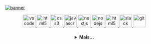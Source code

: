 


[![banner](https://i.ibb.co/RynQfgz/ts-logo.jpg)](https://github.com/thiagosullivan)

  <p align="center">
   <a href="https://code.visualstudio.com/">
      <img src="https://cdn.jsdelivr.net/gh/devicons/devicon/icons/vscode/vscode-original.svg" alt="vscode" width="40" height="40"/>
   </a>
   <a href="https://developer.mozilla.org/pt-BR/docs/Web/HTML">
      <img src="https://cdn.jsdelivr.net/gh/devicons/devicon/icons/html5/html5-plain.svg" alt="html5" width="40" height="40"/>
   </a>
   <a href="https://developer.mozilla.org/pt-BR/docs/Web/CSS">
      <img src="https://cdn.jsdelivr.net/gh/devicons/devicon/icons/css3/css3-plain.svg" alt="css3" width="40" height="40"/>
   </a>
   <a href="https://developer.mozilla.org/en-US/docs/Web/JavaScript">
      <img src="https://cdn.jsdelivr.net/gh/devicons/devicon/icons/javascript/javascript-original.svg" alt="javascript" width="40" height="40"/>
   </a>
   <a href="https://nextjs.org/">
      <img src="https://cdn.jsdelivr.net/gh/devicons/devicon/icons/nextjs/nextjs-line.svg" alt="nextjs" width="40" height="40"/>
   </a>
   <a href="https://nodejs.org">
      <img src="https://cdn.jsdelivr.net/gh/devicons/devicon/icons/nodejs/nodejs-original.svg" alt="nodejs" width="40" height="40"/>
   </a>
   <a href="https://www.electronjs.org/">
      <img src="https://cdn.jsdelivr.net/gh/devicons/devicon/icons/electron/electron-original.svg" alt="html5" width="40" height="40"/>
   </a>
   <a href="https://www.slack.com">
      <img src="https://cdn.jsdelivr.net/gh/devicons/devicon/icons/slack/slack-original.svg" alt="slack" width="40" height="40"/>
   </a>
   <a href="https://git-scm.com/">
      <img src="https://cdn.jsdelivr.net/gh/devicons/devicon/icons/git/git-original.svg" alt="git" width="40" height="40"/>
   </a>
</p>

<h4 align="center">
<details>
<summary>Mais...</summary>
  <h1 align="center"><img src="https://media.giphy.com/media/hvRJCLFzcasrR4ia7z/giphy.gif" width="25px">Hi there, I'm Thiago</h1></img>

<p align="center">
  <a href="https://github.com/thiagosullivan">
    <img
      align="center"
      height="150em"
      src="https://github-readme-stats.vercel.app/api?username=thiagosullivan&show_icons=true&include_all_commits=true&count_private=true&theme=radical"
    />
  </a>
  <a href="https://github.com/thiagosullivan">
    <img
      align="center"
      height="150em"
      src="https://github-readme-stats.vercel.app/api/top-langs/?username=thiagosullivan&show_icons=true&include_all_commits=true&count_private=true&layout=compact&theme=radical"
    />
  </a>
</p>


<p align="center">
  <a href="https://github.com/thiagosullivan">
    <img
      align="center"
      src="https://github-profile-trophy.vercel.app/?username=thiagosullivan&theme=onedark&no-frame=true&row=1&&margin-w=20&no-bg=true"
    />
  </a>
</a>
</p>

<h3 align="center">More about me:</h3>

<p align="center">
  <img align="right" width="300" src="https://i.pinimg.com/originals/e4/26/70/e426702edf874b181aced1e2fa5c6cde.gif" />

  ```kotlin
  object **SEU NOME** {
   val name = "SEU NOME COMPLETO"
   val acknowledgements = "ÁREA DE CONHECIMENTO"

   val primarySkillset = "ALGUMAS HABILIDADES"
   val languages = listOf("Java", "Python", "JavaScript", "Kotlin", "React") 

  }
  ```
</p>

<h3 align="center">Sobre mim:</h3>

<p align="center">
  <a href="https://instagram.com/seu-usuario/">
    <img
      align="center"
      src="https://img.shields.io/badge/Instagram-1C1C1C?style=for-the-badge&logo=instagram&logoColor=00FFFF"
    />
  </a>
  <a href="https://twitter.com/thiagosullivan_">
    <img
      align="center"
      src="https://img.shields.io/badge/Twitter-1C1C1C?style=for-the-badge&logo=twitter&logoColor=00FFFF"
    />
  </a>
  <a href="https://discord.gg/seu-server">
    <img
      align="center"
      src="https://img.shields.io/badge/Discord-1C1C1C?style=for-the-badge&logo=discord&logoColor=00FFFF">
  </a>
  <a href="https://www.linkedin.com/in/thiagosullivan/">
    <img
         align="center"
         src="https://img.shields.io/badge/LinkedIn-1C1C1C?style=for-the-badge&logo=linkedin&logoColor=00FFFF"
  </a>
<!--   <a href="https://www.youtube.com/channel/link-do-canal">
    <img
      align="center"
      src="https://img.shields.io/badge/YouTube-1C1C1C?style=for-the-badge&logo=youtube&logoColor=00FFFF"
    />
  </a> -->
</p>
<h5 align="center">@thiagosullivan</h5>
</details>
